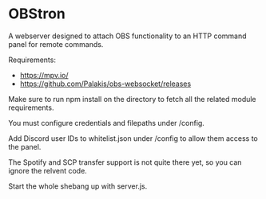 # OBStron
A webserver designed to attach OBS functionality to an HTTP command panel for remote commands.

Requirements:
- https://mpv.io/
- https://github.com/Palakis/obs-websocket/releases

Make sure to run npm install on the directory to fetch all the related module requirements.

You must configure credentials and filepaths under /config.

Add Discord user IDs to whitelist.json under /config to allow them access to the panel.

The Spotify and SCP transfer support is not quite there yet, so you can ignore the relvent code.

Start the whole shebang up with server.js.